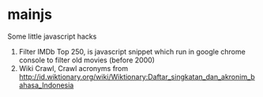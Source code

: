 mainjs
======

Some little javascript hacks

1. Filter IMDb Top 250, is javascript snippet which run in google chrome console to filter old movies (before 2000)
2. Wiki Crawl, Crawl acronyms from http://id.wiktionary.org/wiki/Wiktionary:Daftar_singkatan_dan_akronim_bahasa_Indonesia
